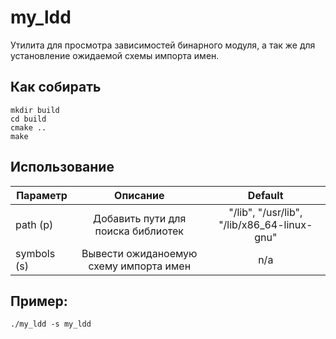 # my_ldd

Утилита для просмотра зависимостей бинарного модуля, а так же для установление ожидаемой схемы импорта имен.

## Как собирать

```shell
mkdir build
cd build
cmake ..
make
```

## Использование 
| Параметр | Описание | Default |
| ------------- |:-----:|:-------------:|
| path (p) | Добавить пути для поиска библиотек |  "/lib", "/usr/lib", "/lib/x86_64-linux-gnu" |
| symbols (s) | Вывести ожиданоемую схему импорта имен |  n/a |

  
## Пример:

```shell
./my_ldd -s my_ldd
```
